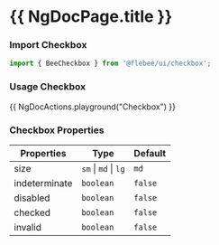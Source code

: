 # {{ NgDocPage.title }}

### Import Checkbox

```ts
import { BeeCheckbox } from '@flebee/ui/checkbox';
```

### Usage Checkbox

{{ NgDocActions.playground("Checkbox") }}

### Checkbox Properties

| Properties    | Type                 | Default |
| ------------- | -------------------- | ------- |
| size          | `sm` \| `md` \| `lg` | `md`    |
| indeterminate | `boolean`            | `false` |
| disabled      | `boolean`            | `false` |
| checked       | `boolean`            | `false` |
| invalid       | `boolean`            | `false` |
